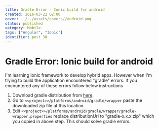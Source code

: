 ```yaml
---
title: Gradle Error - Ionic build for android
created: 2016-03-22 02:00
cover: ../../assets/covers//android.png
status: published
category: Mobile
tags: ["Angular", "Ionic"]
identifier: post_38
---
```


# Gradle Error: Ionic build for android

I'm learning Ionic framework to develop hybrid apps. However when I'm trying to build the application encountered "gradle" errors. If you encountered any of these errors follow below instructions

  1. Download gradle distribution from [here](http://services.gradle.org/distributions).
  2. Go to `<<project>>/platforms/android/gradle/wrapper` paste the downloaded zip file at this location
  3. Edit `<<project>>/platforms/android/gradle/wrapper/gradle-wrapper.properties` replace distributionUrl to "gradle-x.x.x.zip" which you copied in above step.
This should solve gradle errors.